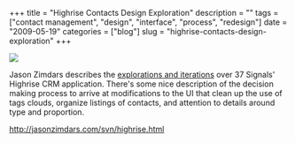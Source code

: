 +++
title = "Highrise Contacts Design Exploration"
description = ""
tags = ["contact management", "design", "interface", "process", "redesign"]
date = "2009-05-19"
categories = ["blog"]
slug = "highrise-contacts-design-exploration"
+++



  <div class="notebook-screenshot"><a href="http://jasonzimdars.com/svn/highrise.html"><img src="//media.konigi.com/bluga/wt4a12bbb79d99b.jpg"/></a></div><p>Jason Zimdars describes the <a href="http://jasonzimdars.com/svn/highrise.html">explorations and iterations</a> over 37 Signals' Highrise CRM application. There's some nice description of the decision making process to arrive at modifications to the UI that clean up the use of tags clouds, organize listings of contacts, and attention to details around type and proportion. </p>
    
  <a href="http://jasonzimdars.com/svn/highrise.html">http://jasonzimdars.com/svn/highrise.html</a>
